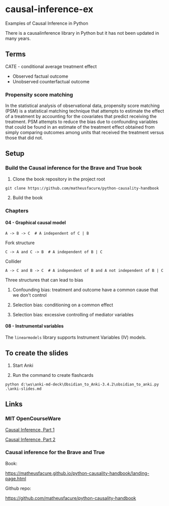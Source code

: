 # causal-inference-ex

Examples of Causal Inference in Python

There is a causalinference library in Python but it has not been updated in
many years.

## Terms

CATE - conditional average treatment effect

* Observed factual outcome
* Unobserved counterfactual outcome

### Propensity score matching

In the statistical analysis of observational data, propensity score matching (PSM) is a statistical matching technique that attempts to estimate the effect of a treatment by accounting for the covariates that predict receiving the treatment. PSM attempts to reduce the bias due to confounding variables that could be found in an estimate of the treatment effect obtained from simply comparing outcomes among units that received the treatment versus those that did not.

## Setup

### Build the Causal inference for the Brave and True book

1. Clone the book repository in the project root

```
git clone https://github.com/matheusfacure/python-causality-handbook
```

2. Build the book

### Chapters

#### 04 - Graphical causal model

```
A -> B -> C  # A independent of C | B
```

Fork structure

```
C -> A and C -> B  # A independent of B | C
```

Collider

```
A -> C and B -> C  # A independent of B and A not independent of B | C
```

Three structures that can lead to bias

1. Confounding bias: treatment and outcome have a common cause that we don't control

2. Selection bias: conditioning on a common effect

3. Selection bias: excessive controlling of mediator variables

#### 08 - Instrumental variables

The `linearmodels` library supports Instrument Variables (IV) models.

## To create the slides

1. Start Anki

2. Run the command to create flashcards

```
python d:\ws\anki-md-deck\Obsidian_to_Anki-3.4.2\obsidian_to_anki.py .\anki-slides.md
```

## Links

### MIT OpenCourseWare

[Causal Inference, Part 1][1000]

[1000]: https://www.youtube.com/watch?v=gRkUhg9Wb-I

[Causal Inference, Part 2][1010]

[1010]: https://www.youtube.com/watch?v=g5v-NvNoJQQ

### Causal inference for the Brave and True

Book:

https://matheusfacure.github.io/python-causality-handbook/landing-page.html

Github repo:

https://github.com/matheusfacure/python-causality-handbook
